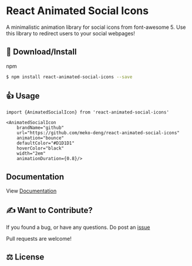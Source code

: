 # React Animated Social Icons
 
A minimalistic animation library for social icons from font-awesome 5.
Use this library to redirect users to your social webpages!

## :page_with_curl: Download/Install

npm

```sh
$ npm install react-animated-social-icons --save
```

## :+1: Usage



```tsx
import {AnimatedSocialIcon} from 'react-animated-social-icons'

<AnimatedSocialIcon
    brandName="github"
    url="https://github.com/meko-deng/react-animated-social-icons"
    animation="bounce"
    defaultColor="#D1D1D1"
    hoverColor="black"
    width="2em"
    animationDuration={0.8}/>
```

## Documentation

View [Documentation]()


## :writing_hand: Want to Contribute?

If you found a bug, or have any questions.
Do post an [issue](https://github.com/meko-deng/react-animated-social-icons/issues)

Pull requests are welcome!

## :balance_scale: License
